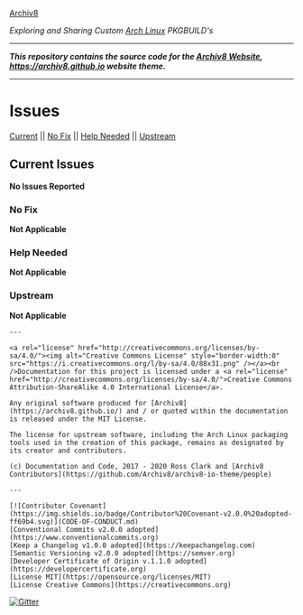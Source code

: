 [Archiv8](https://archiv8.github.io/)

_Exploring and Sharing Custom [Arch Linux](https://www.archlinux.org/) PKGBUILD's_

---

_**This repository contains the source code for the [Archiv8 Website](https://archiv8.github.io/), https://archiv8.github.io website theme.**_

---

# Issues

[Current](#Current-Issues) || [No Fix](#No-Fix) || [Help Needed](#Help-Needed) || [Upstream](#Upstream)

## Current Issues

**No Issues Reported**

### No Fix

**Not Applicable**

### Help Needed

**Not Applicable**

### Upstream

**Not Applicable**

    ---

    <a rel="license" href="http://creativecommons.org/licenses/by-sa/4.0/"><img alt="Creative Commons License" style="border-width:0" src="https://i.creativecommons.org/l/by-sa/4.0/88x31.png" /></a><br />Documentation for this project is licensed under a <a rel="license" href="http://creativecommons.org/licenses/by-sa/4.0/">Creative Commons Attribution-ShareAlike 4.0 International License</a>.

    Any original software produced for [Archiv8](https://archiv8.github.io/) and / or quoted within the documentation is released under the MIT License.

    The license for upstream software, including the Arch Linux packaging tools used in the creation of this package, remains as designated by its creator and contributors.

    (c) Documentation and Code, 2017 - 2020 Ross Clark and [Archiv8 Contributors](https://github.com/Archiv8/archiv8-io-theme/people)

    ---

    [![Contributor Covenant](https://img.shields.io/badge/Contributor%20Covenant-v2.0.0%20adopted-ff69b4.svg)](CODE-OF-CONDUCT.md)
    [Conventional Commits v2.0.0 adopted](https://www.conventionalcommits.org)
    [Keep a Changelog v1.0.0 adopted](https://keepachangelog.com)
    [Semantic Versioning v2.0.0 adopted](https://semver.org)
    [Developer Certificate of Origin v.1.1.0 adopted](https://developercertificate.org)
    [License MIT](https://opensource.org/licenses/MIT)
    [License Creative Commons](https://creativecommons.org)
[![Gitter](https://badges.gitter.im/Archiv8/community.svg)](https://gitter.im/Archiv8/community?utm_source=badge&utm_medium=badge&utm_campaign=pr-badge)
